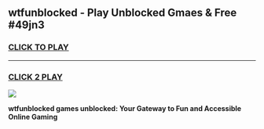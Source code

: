 
## wtfunblocked - Play Unblocked Gmaes & Free #49jn3
<h3>
<a href="https://news.freeplayer.one?title=wtfunblocked&ref=24F">CLICK TO PLAY</a></h3>
<hr>

<h3>
<a href="https://news.freeplayer.one?title=wtfunblocked&ref=24F">CLICK 2 PLAY</a>
  
</h3>

<a href="https://news.freeplayer.one?title=wtfunblocked&ref=24F/"><img src="https://clearcache.store/games.png"></a>


**wtfunblocked games unblocked: Your Gateway to Fun and Accessible Online Gaming**
